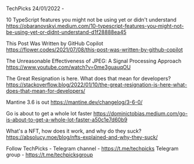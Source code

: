 TechPicks 24/01/2022 -

10 TypeScript features you might not be using yet or didn't understand
https://obaranovskyi.medium.com/10-typescript-features-you-might-not-be-using-yet-or-didnt-understand-d1f28888ea45

This Post Was Written by GitHub Copilot
https://flower.codes/2021/07/08/this-post-was-written-by-github-copilot

The Unreasonable Effectiveness of JPEG: A Signal Processing Approach
https://www.youtube.com/watch?v=0me3guauqOU

The Great Resignation is here. What does that mean for developers?
https://stackoverflow.blog/2022/01/10/the-great-resignation-is-here-what-does-that-mean-for-developers/

Mantine 3.6 is out
https://mantine.dev/changelog/3-6-0/

Go is about to get a whole lot faster
https://dominictobias.medium.com/go-is-about-to-get-a-whole-lot-faster-a50c1e7d60b9

What's a NFT, how does it work, and why do they suck?
https://absolucy.moe/blog/nfts-explained-and-why-they-suck/

Follow TechPicks -
Telegram channel - https://t.me/techpicks
Telegram group - https://t.me/techpicksgroup
